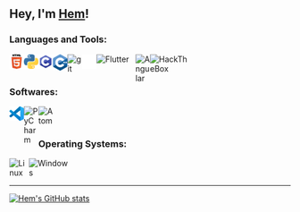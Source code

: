 
<br/>
<br/>

## Hey, I'm <a href="https://github.com/Hem1700" target="_blank">Hem</a>!



### Languages and Tools:


<a href="https://www.w3.org/html/" target="_blank"><img align="left" alt="HTML5" width="26px" src="https://raw.githubusercontent.com/github/explore/80688e429a7d4ef2fca1e82350fe8e3517d3494d/topics/html/html.png" /></a>
<a href="https://www.python.org" target="_blank"> <img align="left" alt="Python" width="26px" src="https://github.com/Aakarsh-B/trying-repos/blob/master/python-5.svg?raw=true"/> </a>
<a href="https://www.cprogramming.com/" target="_blank"> <img align="left" alt="C" width="26px" src="https://github.com/Aakarsh-B/trying-repos/blob/master/c-programming.png"/> </a>
<a href="https://www.w3schools.com/cpp/" target="_blank"> <img align="left" alt="C++" width="26px" src="https://github.com/Aakarsh-B/trying-repos/blob/master/c++.png"/> </a>
<a href="https://git-scm.com/" target="_blank"> <img align="left" alt="git" width="26px" src="https://www.vectorlogo.zone/logos/git-scm/git-scm-icon.svg"/> </a>
<img align="left" alt="GitHub" width="26px" src="https://github.com/Aakarsh-B/trying-repos/blob/master/github.svg" />
<a href="https://flutter.dev/?gclid=CjwKCAjw-sqKBhBjEiwAVaQ9a-tFtLLIUcjd-PvdowUjHZ_dHAPmvUaiVbvxdo5ki9Vu0EYP57c9oxoCFdEQAvD_BwE&gclsrc=aw.ds" target="_blank"> <img align="left" alt="Flutter" width="70px" src="https://upload.wikimedia.org/wikipedia/commons/1/17/Google-flutter-logo.png"> </a>
<a href="https://angular.io/" target="_blank"> <img align="left" alt="Angular" width="26px" src="https://angular.io/assets/images/logos/angularjs/AngularJS-Shield.svg"> </a>
<a href="https://www.hackthebox.eu/" target="_blank"> <img align="left" alt="HackTheBox" width="70px" src="https://www.hackthebox.eu/images/logo-htb.svg"> </a>


<br />
<br />


### Softwares:

<img align="left" alt="Visual Studio Code" width="26px" src="https://raw.githubusercontent.com/github/explore/80688e429a7d4ef2fca1e82350fe8e3517d3494d/topics/visual-studio-code/visual-studio-code.png" />
<img align="left" alt="PyCharm" width="26px" src="https://upload.wikimedia.org/wikipedia/commons/1/1d/PyCharm_Icon.svg" />
<img align="left" alt="Atom" width="26px" src="https://cdn4.iconfinder.com/data/icons/macaron-1/48/atom-512.png" />


<br />
<br />

### Operating Systems:

<img align="left" alt="Linux" width="35px" src="https://cdn4.iconfinder.com/data/icons/proglyphs-free/512/Linux_-_Tux-512.png" />
<img align="left" alt="Windows" width="70px" src="https://upload.wikimedia.org/wikipedia/commons/e/e6/Windows_11_logo.svg" />


<br />
<br />

---



<!-- ### Now Playing 🎧

[![Spotify](https://github-readme-remake.vercel.app/api/spotify)](https://open.spotify.com/user/mr5jgbqp3jw221j271iz2nix9)
<br/>
---
 -->
[![Hem's GitHub stats](https://github-readme-stats.vercel.app/api?username=Hem1700&include_all_commits=true&count_private=true&show_icons=true&line_height=20&title_color=FFFFFF&icon_color=FFFFFF&text_color=FFFFFF&bg_color=0D1117)](https://github.com/Hem1700/github-readme-stats)
